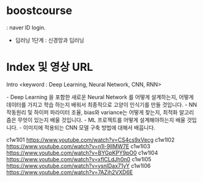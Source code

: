 
# boostcourse
  : naver ID login.


  - 딥러닝 1단계 : 신경망과 딥러닝


# Index 및 영상 URL

Intro 
 <keyword : Deep Learning, Neural Network, CNN, RNN>

 <Content>
    - Deep Learning 을 포함한 새로운 Neural Network 를 어떻게 설계하는지, 어떻게 데이터를 가지고 학습 하는지 배워서 최종적으로 고양이 인식기를 만들 것입니다.
    - NN 작동원리 및 하이퍼 파라미터 조율, bias와 variance는 어떻게 찾는지, 최적화 알고리즘은 무엇이 있는지 배울 것입니다.
    - ML 프로젝트를 어떻게 설계해야하는지 배울 것입니다.
    - 이미지에 적용되는 CNN 모델 구축 방법에 대해서 배웁니다.

c1w1l01		https://www.youtube.com/watch?v=CS4cs9xVecg
c1w1l02		https://www.youtube.com/watch?v=n1l-9lIMW7E
c1w1l03		https://www.youtube.com/watch?v=BYGpKPY9pO0
c1w1l04		https://www.youtube.com/watch?v=xflCLdJh0n0
c1w1l05		https://www.youtube.com/watch?v=ysnIDax71yY
c1w1l06		https://www.youtube.com/watch?v=7AZjh2VXD6E

